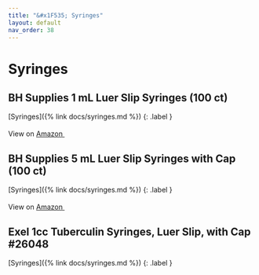 ```yaml
---
title: "&#x1F535; Syringes"
layout: default
nav_order: 38
---
```


# Syringes


## BH Supplies 1 mL Luer Slip Syringes (100 ct)

[Syringes]({% link docs/syringes.md %})
{: .label }

View on <a href="https://www.amazon.com/dp/B07BQDRDC2" class="external" target="_blank">Amazon <svg width="18" height="18" viewBox="0 0 24 24" aria-labelledby="svg-external-link-title"><use xlink:href="#svg-external-link"></use></svg></a>


## BH Supplies 5 mL Luer Slip Syringes with Cap (100 ct)

[Syringes]({% link docs/syringes.md %})
{: .label }

View on <a href="https://www.amazon.com/dp/B08B7DVLY1" class="external" target="_blank">Amazon <svg width="18" height="18" viewBox="0 0 24 24" aria-labelledby="svg-external-link-title"><use xlink:href="#svg-external-link"></use></svg></a>


## Exel 1cc Tuberculin Syringes, Luer Slip, with Cap #26048

[Syringes]({% link docs/syringes.md %})
{: .label }

<!-- Updated 2024-10-18 19:48:32.420487Z -->
